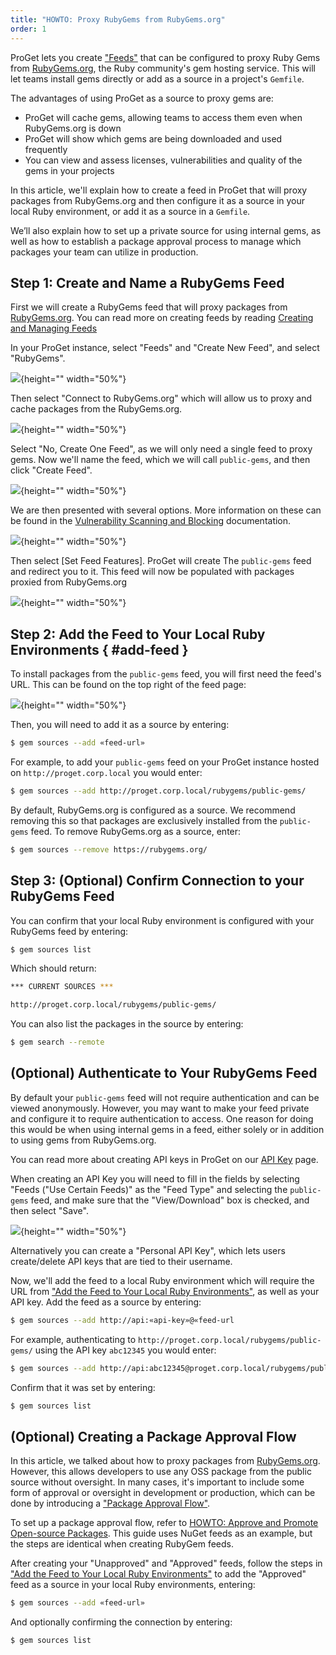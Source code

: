 ```yaml
---
title: "HOWTO: Proxy RubyGems from RubyGems.org"
order: 1
---
```


ProGet lets you create ["Feeds"](/docs/proget/feeds/feed-overview) that can be configured to proxy Ruby Gems from [RubyGems.org](https://rubygems.org/), the Ruby community's gem hosting service. This will let teams install gems directly or add as a source in a project's `Gemfile`.  

The advantages of using ProGet as a source to proxy gems are:
* ProGet will cache gems, allowing teams to access them even when RubyGems.org is down
* ProGet will show which gems are being downloaded and used frequently
* You can view and assess licenses, vulnerabilities and quality of the gems in your projects

In this article, we'll explain how to create a feed in ProGet that will proxy packages from RubyGems.org and then configure it as a source in your local Ruby environment, or add it as a source in a `Gemfile`. 

We’ll also explain how to set up a private source for using internal gems, as well as how to establish a package approval process to manage which packages your team can utilize in production.

## Step 1: Create and Name a RubyGems Feed

First we will create a RubyGems feed that will proxy packages from [RubyGems.org](https://rubygems.org/). You can read more on creating feeds by reading [Creating and Managing Feeds](/docs/proget/feeds/feed-overview#creating-and-managing-feeds)

In your ProGet instance, select "Feeds" and "Create New Feed", and select "RubyGems".

![](/resources/docs/proget-ruby-newfeed.png){height="" width="50%"}

Then select "Connect to RubyGems.org" which will allow us to proxy and cache packages from the RubyGems.org.

![](/resources/docs/proget-ruby-connector.png){height="" width="50%"}

Select "No, Create One Feed", as we will only need a single feed to proxy gems. Now we'll name the feed, which we will call `public-gems`, and then click "Create Feed".

![](/resources/docs/proget-ruby-onefeed.png){height="" width="50%"}

We are then presented with several options. More information on these can be found in the [Vulnerability Scanning and Blocking](/docs/proget/sca/vulnerabilities) documentation.

![](/resources/docs/proget-ruby-sca.png){height="" width="50%"}

Then select [Set Feed Features]. ProGet will create The `public-gems` feed and redirect you to it. This feed will now be populated with packages proxied from RubyGems.org

![](/resources/docs/proget-ruby-packagesfeed.png){height="" width="50%"}

## Step 2: Add the Feed to Your Local Ruby Environments { #add-feed }

To install packages from the `public-gems` feed, you will first need the feed's URL. This can be found on the top right of the feed page:

![](/resources/docs/proget-ruby-publicurl.png){height="" width="50%"}

Then, you will need to add it as a source by entering:

```bash
$ gem sources --add «feed-url»
```

For example, to add your `public-gems` feed on your ProGet instance hosted on `http://proget.corp.local` you would enter:

```bash
$ gem sources --add http://proget.corp.local/rubygems/public-gems/
```

By default, RubyGems.org is configured as a source. We recommend removing this so that packages are exclusively installed from the `public-gems` feed. To remove RubyGems.org as a source, enter:

```bash
$ gem sources --remove https://rubygems.org/
```

## Step 3: (Optional) Confirm Connection to your RubyGems Feed

You can confirm that your local Ruby environment is configured with your RubyGems feed by entering:

```bash
$ gem sources list 
```

Which should return:

```bash
*** CURRENT SOURCES ***

http://proget.corp.local/rubygems/public-gems/
```

You can also list the packages in the source by entering:

```bash
$ gem search --remote
```

## (Optional) Authenticate to Your RubyGems Feed

By default your `public-gems` feed will not require authentication and can be viewed anonymously. However, you may want to make your feed private and configure it to require authentication to access. One reason for doing this would be when using internal gems in a feed, either solely or in addition to using gems from RubyGems.org. 

You can read more about creating API keys in ProGet on our [API Key](/docs/proget/reference-api/proget-apikeys) page. 

When creating an API Key you will need to fill in the fields by selecting "Feeds ("Use Certain Feeds)" as the "Feed Type" and selecting the `public-gems` feed, and make sure that the "View/Download" box is checked, and then select "Save".

![](/resources/docs/proget-ruby-public-api.png){height="" width="50%"}

Alternatively you can create a "Personal API Key", which lets users create/delete API keys that are tied to their username.

Now, we'll add the feed to a local Ruby environment which will require the URL from ["Add the Feed to Your Local Ruby Environments"](#add-feed), as well as your API key. Add the feed as a source by entering:

```bash
$ gem sources --add http://api:«api-key»@«feed-url
```

For example, authenticating to `http://proget.corp.local/rubygems/public-gems/` using the API key `abc12345` you would enter:

```bash
$ gem sources --add http://api:abc12345@proget.corp.local/rubygems/public-gems/
```

Confirm that it was set by entering:

```bash
$ gem sources list 
```

## (Optional) Creating a Package Approval Flow

In this article, we talked about how to proxy packages from [RubyGems.org](https://rubygems.org/). However, this allows developers to use any OSS package from the public source without oversight. In many cases, it's important to include some form of approval or oversight in development or production, which can be done by introducing a ["Package Approval Flow"](/docs/proget/packages/package-promotion).

To set up a package approval flow, refer to [HOWTO: Approve and Promote Open-source Packages](/docs/proget/packages/package-promotion/proget-howto-promote-packages). This guide uses NuGet feeds as an example, but the steps are identical when creating RubyGem feeds.

After creating your "Unapproved" and "Approved" feeds, follow the steps in ["Add the Feed to Your Local Ruby Environments"](#add-feed) to add the "Approved" feed as a source in your local Ruby environments, entering:

```bash
$ gem sources --add «feed-url»
```

And optionally confirming the connection by entering:

```bash
$ gem sources list 
```